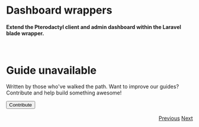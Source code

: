 # Dashboard wrappers
<h4 class="fw-light">Extend the Pterodactyl client and admin dashboard within the Laravel blade wrapper.</h4><br/>

<div class="position-relative p-5 text-center text-muted bg-body border rounded-4">
  <div class="mt-5 mb-4">
    <i class="bi bi-book h1"></i>
  </div>
  <h1 class="text-body-emphasis">Guide unavailable</h1>
  <p class="col-lg-6 mx-auto mb-4">
    Written by those who've walked the path. Want to improve our guides? Contribute and help build something awesome!
  </p>
  <a href="https://github.com/BlueprintFramework/web/edit/main/docs/pages/developing-extensions/Dashboard-wrappers.md">
    <button class="btn btn-primary px-4 mb-5 rounded-pill" type="button">
      Contribute
    </button>
  </a>
</div><br>

<div class="btn-group docs-navigator" role="group" aria-label="Navigation" style="float: right">
  <a href="?page=developing-extensions/Admin-configuration" class="btn btn-dark bg-light-subtle border-0 rounded-start-pill">Previous</a>
  <a href="?page=developing-extensions/React-components" class="btn btn-dark bg-light-subtle border-0 rounded-end-pill">Next</a>
</div>